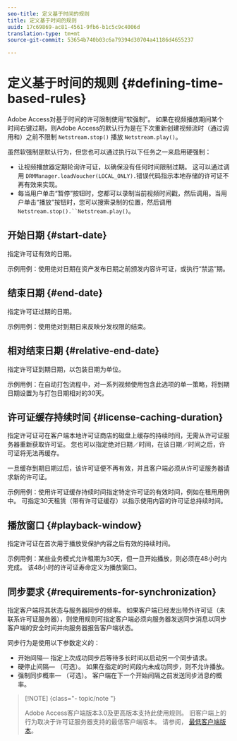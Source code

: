 ```yaml
---
seo-title: 定义基于时间的规则
title: 定义基于时间的规则
uuid: 17c69869-ac81-4561-9fb6-b1c5c9c4006d
translation-type: tm+mt
source-git-commit: 53654b740b03c6a79394d30704a41186d4655237

---
```



# 定义基于时间的规则 {#defining-time-based-rules}

Adobe Access对基于时间的许可限制使用“软强制”。 如果在视频播放期间某个时间右键过期，则Adobe Access的默认行为是在下次重新创建视频流时（通过调用和）之前不限制 `Netstream.stop()` 播放 `Netstream.play()`。

虽然软强制是默认行为，但您也可以通过执行以下任务之一来启用硬强制：

* 让视频播放器定期轮询许可证，以确保没有任何时间限制过期。 这可以通过调用 `DRMManager.loadVoucher(LOCAL_ONLY).`错误代码指示本地存储的许可证不再有效来实现。
* 每当用户单击“暂停”按钮时，您都可以录制当前视频时间戳，然后调用。当用户单击“播放”按钮时，您可以搜索录制的位置，然后调用 `Netstream.stop().``Netstream.play()`。

## 开始日期 {#start-date}

指定许可证有效的日期。

示例用例：使用绝对日期在资产发布日期之前颁发内容许可证，或执行“禁运”期。

## 结束日期 {#end-date}

指定许可证过期的日期。

示例用例：使用绝对到期日来反映分发权限的结束。

## 相对结束日期 {#relative-end-date}

指定许可证到期日期，以包装日期为单位。

示例用例：在自动打包流程中，对一系列视频使用包含此选项的单一策略，将到期日期设置为与打包日期相对的30天。

## 许可证缓存持续时间 {#license-caching-duration}

指定许可证可在客户端本地许可证商店的磁盘上缓存的持续时间，无需从许可证服务器重新获取许可证。 您也可以指定绝对日期／时间，在该日期／时间之后，许可证将无法再缓存。

一旦缓存到期日期过后，该许可证便不再有效，并且客户端必须从许可证服务器请求新的许可证。

示例用例：使用许可证缓存持续时间指定特定许可证的有效时间，例如在租用用例中。 可指定30天租赁（带有许可证缓存）以指示使用内容的许可证总持续时间。

## 播放窗口 {#playback-window}

指定许可证在首次用于播放受保护内容之后有效的持续时间。

示例用例：某些业务模式允许租期为30天，但一旦开始播放，则必须在48小时内完成。 该48小时的许可证寿命定义为播放窗口。

## 同步要求 {#requirements-for-synchronization}

指定客户端将其状态与服务器同步的频率。 如果客户端已经发出带外许可证（未联系许可证服务器），则使用规则可指定客户端必须向服务器发送同步消息以同步客户端的安全时间并向服务器报告客户端状态。

同步行为是使用以下参数定义的：

* 开始间隔— 指定上次成功同步后等待多长时间以启动另一个同步请求。
* 硬停止间隔— （可选）。 如果在指定的时间段内未成功同步，则不允许播放。
* 强制同步概率— （可选）。 客户端在下一个开始间隔之前发送同步消息的概率。

>[!NOTE] {class=&quot;- topic/note &quot;}
>
>Adobe Access客户端版本3.0及更高版本支持此使用规则。 旧客户端上的行为取决于许可证服务器支持的最低客户端版本。 请参阅， [最低客户端版本](../../../../aaxs-protecting-content/content-implementing-the-license-server/content-handling-license-reqs/content-minimum-client-version.md)。